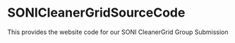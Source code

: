 # SONICleanerGridSourceCode
This provides the website code for our SONI CleanerGrid Group Submission
